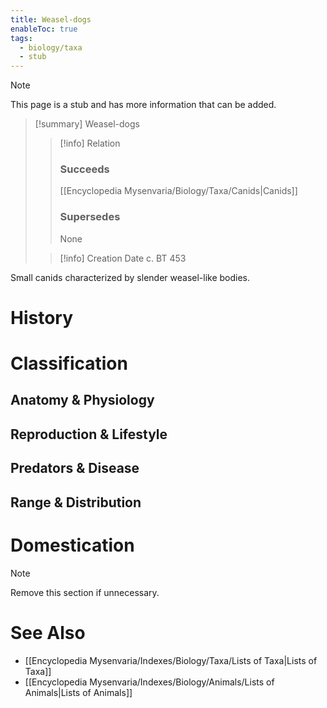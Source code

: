 ```yaml
---
title: Weasel-dogs
enableToc: true
tags:
  - biology/taxa
  - stub
---
```


> [!note]
> This page is a stub and has more information that can be added.

> [!summary] Weasel-dogs
> > [!info] Relation
> > ### Succeeds
> > [[Encyclopedia Mysenvaria/Biology/Taxa/Canids|Canids]]
> > ### Supersedes
> > None
>
> > [!info] Creation Date
> > c. BT 453

Small canids characterized by slender weasel-like bodies.
# History

# Classification
## Anatomy & Physiology

## Reproduction & Lifestyle

## Predators & Disease

## Range & Distribution

# Domestication

> [!note]
> Remove this section if unnecessary.
# See Also
- [[Encyclopedia Mysenvaria/Indexes/Biology/Taxa/Lists of Taxa|Lists of Taxa]]
- [[Encyclopedia Mysenvaria/Indexes/Biology/Animals/Lists of Animals|Lists of Animals]]